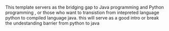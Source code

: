 This template servers as the bridging gap to Java programming and Python programming , or those who want to transistion from intepreted language python to compiled language java. this will serve as a good intro or break the undestanding barrier from python to java
